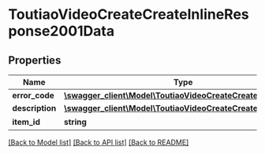 # ToutiaoVideoCreateCreateInlineResponse2001Data

## Properties
Name | Type | Description | Notes
------------ | ------------- | ------------- | -------------
**error_code** | [**\swagger_client\Model\ToutiaoVideoCreateCreateErrorCode**](ToutiaoVideoCreateCreateErrorCode.md) |  | 
**description** | [**\swagger_client\Model\ToutiaoVideoCreateCreateDescription**](ToutiaoVideoCreateCreateDescription.md) |  | 
**item_id** | **string** | 头条视频id | 

[[Back to Model list]](../README.md#documentation-for-models) [[Back to API list]](../README.md#documentation-for-api-endpoints) [[Back to README]](../README.md)

